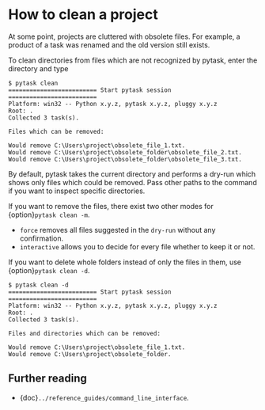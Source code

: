 # How to clean a project

At some point, projects are cluttered with obsolete files. For example, a product of a
task was renamed and the old version still exists.

To clean directories from files which are not recognized by pytask, enter the directory
and type

```console
$ pytask clean
========================= Start pytask session =========================
Platform: win32 -- Python x.y.z, pytask x.y.z, pluggy x.y.z
Root: .
Collected 3 task(s).

Files which can be removed:

Would remove C:\Users\project\obsolete_file_1.txt.
Would remove C:\Users\project\obsolete_folder\obsolete_file_2.txt.
Would remove C:\Users\project\obsolete_folder\obsolete_file_3.txt.
```

By default, pytask takes the current directory and performs a dry-run which shows only
files which could be removed. Pass other paths to the command if you want to inspect
specific directories.

If you want to remove the files, there exist two other modes for {option}`pytask clean
-m`.

- `force` removes all files suggested in the `dry-run` without any confirmation.
- `interactive` allows you to decide for every file whether to keep it or not.

If you want to delete whole folders instead of only the files in them, use
{option}`pytask clean -d`.

```console
$ pytask clean -d
========================= Start pytask session =========================
Platform: win32 -- Python x.y.z, pytask x.y.z, pluggy x.y.z
Root: .
Collected 3 task(s).

Files and directories which can be removed:

Would remove C:\Users\project\obsolete_file_1.txt.
Would remove C:\Users\project\obsolete_folder.
```

## Further reading

- {doc}`../reference_guides/command_line_interface`.
